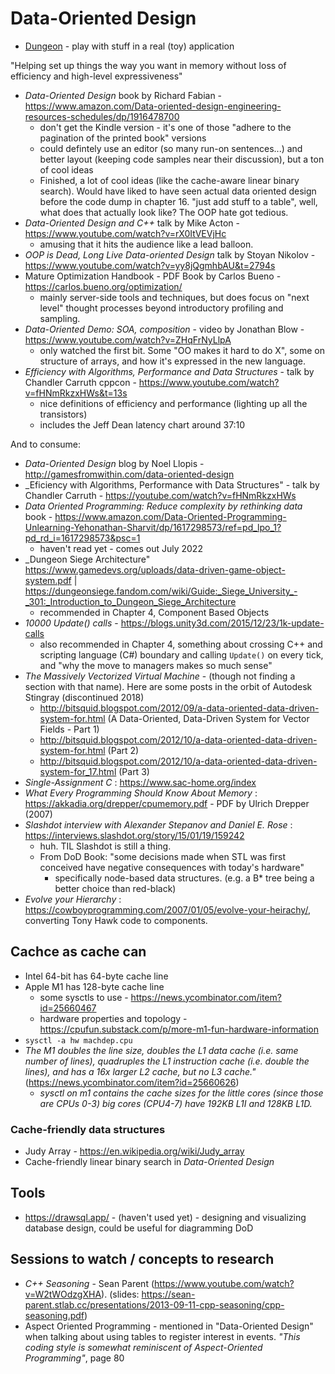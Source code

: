 # Data-Oriented Design

* [Dungeon](Dungeon) - play with stuff in a real (toy) application


"Helping set up things the way you want in memory without loss of efficiency and high-level expressiveness"

* _Data-Oriented Design_ book  by Richard Fabian - https://www.amazon.com/Data-oriented-design-engineering-resources-schedules/dp/1916478700
    - don't get the Kindle version - it's one of those "adhere to the pagination of the printed book" versions
    - could defintely use an editor (so many run-on sentences...) and better layout (keeping code samples 
      near their discussion), but a ton of cool ideas
    - Finished, a lot of cool ideas (like the cache-aware linear binary search). Would have liked to have
      seen actual data oriented design before the code dump in chapter 16.  "just add stuff to a table",
      well, what does that actually look like?  The OOP hate got tedious.
* _Data-Oriented Design and C++_ talk by Mike Acton - https://www.youtube.com/watch?v=rX0ItVEVjHc
    - amusing that it hits the audience like a lead balloon.  
* _OOP is Dead, Long Live Data-oriented Design_ talk by Stoyan Nikolov - https://www.youtube.com/watch?v=yy8jQgmhbAU&t=2794s
* Mature Optimization Handbook - PDF Book by Carlos Bueno - https://carlos.bueno.org/optimization/
    - mainly server-side tools and techniques, but does focus on "next level" thought processes beyond
      introductory profiling and sampling.
* _Data-Oriented Demo: SOA, composition_ - video by Jonathan Blow - https://www.youtube.com/watch?v=ZHqFrNyLlpA
    - only watched the first bit.  Some "OO makes it hard to do X", some on structure of arrays, and how
      it's expressed in the new language.
* _Efficiency with Algorithms, Performance and Data Structures_ - talk by Chandler Carruth cppcon - https://www.youtube.com/watch?v=fHNmRkzxHWs&t=13s
    - nice definitions of efficiency and performance (lighting up all the transistors)
    - includes the Jeff Dean latency chart around 37:10

And to consume:

* _Data-Oriented Design_ blog by Noel Llopis - http://gamesfromwithin.com/data-oriented-design
* _Eficiency with Algorithms, Performance with Data Structures" - talk by Chandler Carruth - https://youtube.com/watch?v=fHNmRkzxHWs
* _Data Oriented Programming: Reduce complexity by rethinking data_ book - https://www.amazon.com/Data-Oriented-Programming-Unlearning-Yehonathan-Sharvit/dp/1617298573/ref=pd_lpo_1?pd_rd_i=1617298573&psc=1
    - haven't read yet - comes out July 2022
* _Dungeon Siege Architecture" https://www.gamedevs.org/uploads/data-driven-game-object-system.pdf | https://dungeonsiege.fandom.com/wiki/Guide:_Siege_University_-_301:_Introduction_to_Dungeon_Siege_Architecture
    - recommended in Chapter 4, Component Based Objects
* _10000 Update() calls_ - https://blogs.unity3d.com/2015/12/23/1k-update-calls
    - also recommended in Chapter 4, something about crossing C++ and scripting language (C#) boundary and calling `Update()` on every tick, and "why the move to managers makes so much sense"
* _The Massively Vectorized Virtual Machine_ - (though not finding a section with that name).  Here are some posts in the orbit of Autodesk Stingray (discontinued 2018)
  - http://bitsquid.blogspot.com/2012/09/a-data-oriented-data-driven-system-for.html (A Data-Oriented, Data-Driven System for Vector Fields - Part 1)
  - http://bitsquid.blogspot.com/2012/10/a-data-oriented-data-driven-system-for.html (Part 2)
  - http://bitsquid.blogspot.com/2012/10/a-data-oriented-data-driven-system-for_17.html (Part 3)
* _Single-Assignment C_ : https://www.sac-home.org/index  
* _What Every Programming Should Know About Memory_ : https://akkadia.org/drepper/cpumemory.pdf - PDF by Ulrich Drepper (2007)
* _Slashdot interview with Alexander Stepanov and Daniel E. Rose_ : https://interviews.slashdot.org/story/15/01/19/159242
  - huh. TIL Slashdot is still a thing.
  - From DoD Book: "some decisions made when STL was first conceived have negative consequences with today's hardware"
    - specifically node-based data structures. (e.g. a B* tree being a better choice than red-black)
* _Evolve your Hierarchy_  : https://cowboyprogramming.com/2007/01/05/evolve-your-heirachy/, converting Tony Hawk code to components.

## Cachce as cache can

* Intel 64-bit has 64-byte cache line
* Apple M1 has 128-byte cache line
    - some sysctls to use - https://news.ycombinator.com/item?id=25660467
    - hardware properties and topology - https://cpufun.substack.com/p/more-m1-fun-hardware-information
* `sysctl -a hw machdep.cpu`
* _The M1 doubles the line size, doubles the L1 data cache (i.e. same number of lines), quadruples the L1 instruction cache (i.e. double the lines), and has a 16x larger L2 cache, but no L3 cache."_ (https://news.ycombinator.com/item?id=25660626)
    - _sysctl on m1 contains the cache sizes for the little cores (since those are CPUs 0-3) big cores (CPU4-7) have 192KB L1I and 128KB L1D._

### Cache-friendly data structures

* Judy Array - https://en.wikipedia.org/wiki/Judy_array
* Cache-friendly linear binary search in _Data-Oriented Design_

## Tools

- https://drawsql.app/ - (haven't used yet) - designing and visualizing 
  database design, could be useful for diagramming DoD

## Sessions to watch / concepts to research

* _C++ Seasoning_ - Sean Parent (https://www.youtube.com/watch?v=W2tWOdzgXHA).
  (slides: https://sean-parent.stlab.cc/presentations/2013-09-11-cpp-seasoning/cpp-seasoning.pdf)
* Aspect Oriented Programming - mentioned in "Data-Oriented Design" when talking about
  using tables to register interest in events.  _"This coding style is somewhat
  reminiscent of Aspect-Oriented Programming"_, page 80
